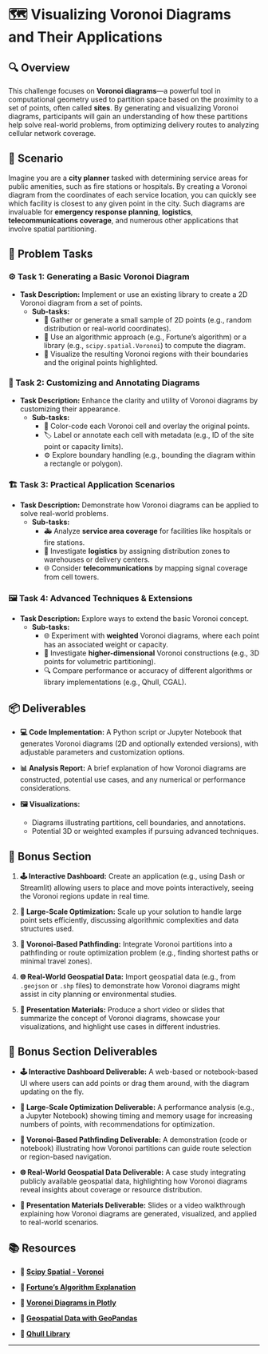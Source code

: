 # 🗺️ Visualizing Voronoi Diagrams and Their Applications

## 🔍 Overview
This challenge focuses on **Voronoi diagrams**—a powerful tool in computational geometry used to partition space based on the proximity to a set of points, often called **sites**. By generating and visualizing Voronoi diagrams, participants will gain an understanding of how these partitions help solve real-world problems, from optimizing delivery routes to analyzing cellular network coverage.

## 🚀 Scenario
Imagine you are a **city planner** tasked with determining service areas for public amenities, such as fire stations or hospitals. By creating a Voronoi diagram from the coordinates of each service location, you can quickly see which facility is closest to any given point in the city. Such diagrams are invaluable for **emergency response planning**, **logistics**, **telecommunications coverage**, and numerous other applications that involve spatial partitioning.

## 📝 Problem Tasks

### ⚙️ Task 1: Generating a Basic Voronoi Diagram
- **Task Description:** Implement or use an existing library to create a 2D Voronoi diagram from a set of points.
  - **Sub-tasks:**
    - 📐 Gather or generate a small sample of 2D points (e.g., random distribution or real-world coordinates).
    - 🧮 Use an algorithmic approach (e.g., Fortune’s algorithm) or a library (e.g., `scipy.spatial.Voronoi`) to compute the diagram.
    - 🔧 Visualize the resulting Voronoi regions with their boundaries and the original points highlighted.

### 🔬 Task 2: Customizing and Annotating Diagrams
- **Task Description:** Enhance the clarity and utility of Voronoi diagrams by customizing their appearance.
  - **Sub-tasks:**
    - 🎨 Color-code each Voronoi cell and overlay the original points.
    - 🏷️ Label or annotate each cell with metadata (e.g., ID of the site point or capacity limits).
    - ⚙️ Explore boundary handling (e.g., bounding the diagram within a rectangle or polygon).

### 🏗️ Task 3: Practical Application Scenarios
- **Task Description:** Demonstrate how Voronoi diagrams can be applied to solve real-world problems.
  - **Sub-tasks:**
    - 🚑 Analyze **service area coverage** for facilities like hospitals or fire stations.
    - 🚚 Investigate **logistics** by assigning distribution zones to warehouses or delivery centers.
    - 🌐 Consider **telecommunications** by mapping signal coverage from cell towers.

### 🖼️ Task 4: Advanced Techniques & Extensions
- **Task Description:** Explore ways to extend the basic Voronoi concept.
  - **Sub-tasks:**
    - 🌐 Experiment with **weighted** Voronoi diagrams, where each point has an associated weight or capacity.
    - 🌊 Investigate **higher-dimensional** Voronoi constructions (e.g., 3D points for volumetric partitioning).
    - 🔍 Compare performance or accuracy of different algorithms or library implementations (e.g., Qhull, CGAL).

## 📦 Deliverables
- **💻 Code Implementation:**
  A Python script or Jupyter Notebook that generates Voronoi diagrams (2D and optionally extended versions), with adjustable parameters and customization options.

- **📊 Analysis Report:**
  A brief explanation of how Voronoi diagrams are constructed, potential use cases, and any numerical or performance considerations.

- **🖼️ Visualizations:**
  - Diagrams illustrating partitions, cell boundaries, and annotations.  
  - Potential 3D or weighted examples if pursuing advanced techniques.

## 🎁 Bonus Section
1. **🕹️ Interactive Dashboard:**
   Create an application (e.g., using Dash or Streamlit) allowing users to place and move points interactively, seeing the Voronoi regions update in real time.

2. **🚀 Large-Scale Optimization:**
   Scale up your solution to handle large point sets efficiently, discussing algorithmic complexities and data structures used.

3. **🔄 Voronoi-Based Pathfinding:**
   Integrate Voronoi partitions into a pathfinding or route optimization problem (e.g., finding shortest paths or minimal travel zones).

4. **🌐 Real-World Geospatial Data:**
   Import geospatial data (e.g., from `.geojson` or `.shp` files) to demonstrate how Voronoi diagrams might assist in city planning or environmental studies.

5. **🎥 Presentation Materials:**
   Produce a short video or slides that summarize the concept of Voronoi diagrams, showcase your visualizations, and highlight use cases in different industries.

## 🏅 Bonus Section Deliverables
- **🕹️ Interactive Dashboard Deliverable:**
  A web-based or notebook-based UI where users can add points or drag them around, with the diagram updating on the fly.

- **🚀 Large-Scale Optimization Deliverable:**
  A performance analysis (e.g., a Jupyter Notebook) showing timing and memory usage for increasing numbers of points, with recommendations for optimization.

- **🔄 Voronoi-Based Pathfinding Deliverable:**
  A demonstration (code or notebook) illustrating how Voronoi partitions can guide route selection or region-based navigation.

- **🌐 Real-World Geospatial Data Deliverable:**
  A case study integrating publicly available geospatial data, highlighting how Voronoi diagrams reveal insights about coverage or resource distribution.

- **🎥 Presentation Materials Deliverable:**
  Slides or a video walkthrough explaining how Voronoi diagrams are generated, visualized, and applied to real-world scenarios.

## 📚 Resources

- **🔗 [Scipy Spatial - Voronoi](https://docs.scipy.org/doc/scipy/reference/generated/scipy.spatial.Voronoi.html)**

- **🔗 [Fortune’s Algorithm Explanation](https://en.wikipedia.org/wiki/Fortune%27s_algorithm)**

- **🔗 [Voronoi Diagrams in Plotly](https://plotly.com/python/voronoi-charts/)**

- **🔗 [Geospatial Data with GeoPandas](https://geopandas.org/)**

- **🔗 [Qhull Library](http://www.qhull.org/)**

---
